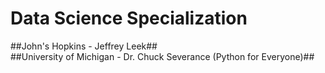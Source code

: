 # Data Science Specialization
##John's Hopkins - Jeffrey Leek##<br>
##University of Michigan - Dr. Chuck Severance (Python for Everyone)##

